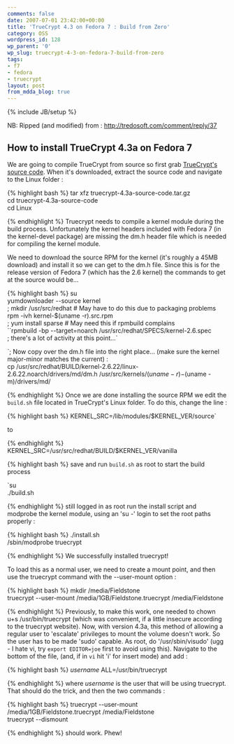```yaml
---
comments: false
date: 2007-07-01 23:42:00+00:00
title: 'TrueCrypt 4.3 on Fedora 7 : Build from Zero'
category: OSS
wordpress_id: 128
wp_parent: '0'
wp_slug: truecrypt-4-3-on-fedora-7-build-from-zero
tags:
- f7
- fedora
- truecrypt
layout: post
from_mdda_blog: true
---
```

{% include JB/setup %}


NB: Ripped (and modified) from : http://tredosoft.com/comment/reply/37  


##  How to install TrueCrypt 4.3a on Fedora 7

  


  
We are going to compile TrueCrypt from source so first grab [TrueCrypt's source code](http://www.truecrypt.org/downloads.php).  When it's downloaded, extract the source code and navigate to the Linux folder :  


  

{% highlight bash %}
tar xfz truecrypt-4.3a-source-code.tar.gz  
cd truecrypt-4.3a-source-code  
cd Linux  

{% endhighlight %}
Truecrypt needs to compile a kernel module during the build process.  Unfortunately the kernel headers included with Fedora 7 (in the kernel-devel package) are missing the dm.h header file which is needed for compiling the kernel module.  


  


  
We need to download the source RPM for the kernel (it's roughly a 45MB download) and install it so we can get to the dm.h file.  Since this is for the release version of Fedora 7 (which has the 2.6 kernel)  the commands to get at the source would be...  


  

{% highlight bash %}
su  
yumdownloader --source kernel  
; mkdir /usr/src/redhat # May have to do this due to packaging problems  
rpm -ivh kernel-$(uname -r).src.rpm  
; yum install sparse # May need this if rpmbuild complains  
``rpmbuild -bp --target=noarch /usr/src/redhat/SPECS/kernel-2.6.spec  
; there's a lot of activity at this point...`

`; Now copy over the dm.h file into the right place... (make sure the kernel major-minor matches the current) :  
cp /usr/src/redhat/BUILD/kernel-2.6.22/linux-2.6.22.noarch/drivers/md/dm.h /usr/src/kernels/$(uname -r)-$(uname -m)/drivers/md/  

{% endhighlight %}
Once we are done installing the source RPM we edit the `build.sh` file located in TrueCrypt's Linux folder. To do this, change the line :  


  

{% highlight bash %}
KERNEL_SRC=/lib/modules/$KERNEL_VER/source`  


to

  

{% endhighlight %}
KERNEL_SRC=/usr/src/redhat/BUILD/$KERNEL_VER/vanilla  

{% highlight bash %}
save and run `build.sh` as root to start the build process  


  
`su  
./build.sh  

{% endhighlight %}
still logged in as root run the install script and modprobe the kernel module, using an 'su -' login to set the root paths properly :  


  

{% highlight bash %}
./install.sh  
/sbin/modprobe truecrypt  

{% endhighlight %}
We successfully installed truecrypt!

  


  
To load this as a normal user, we need to create a mount point, and then use the truecrypt command with the --user-mount option :  


  

{% highlight bash %}
mkdir /media/Fieldstone  
truecrypt --user-mount /media/1GB/Fieldstone.truecrypt /media/Fieldstone  

{% endhighlight %}
Previously, to make this work, one needed to chown u+s /usr/bin/truecrypt (which was convenient, if a little insecure according to the truecrypt website).  Now, with version 4.3a, this method of allowing a regular user to 'escalate' privileges to mount the volume doesn't work.  So the user has to be made 'sudo' capable.  As root, do '/usr/sbin/visudo' (ugg - I hate vi, try `export EDITOR=joe` first to avoid using this).  Navigate to the bottom of the file, (and, if in `vi` hit 'i' for insert mode) and add :  


  

{% highlight bash %}
_username_        ALL=/usr/bin/truecrypt  

{% endhighlight %}
where _username_ is the user that will be using truecrypt.  That should do the trick, and then the two commands :  


  

{% highlight bash %}
truecrypt --user-mount /media/1GB/Fieldstone.truecrypt /media/Fieldstone  
truecrypt --dismount  

{% endhighlight %}
should work.  Phew!  


